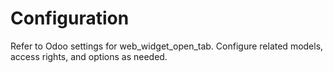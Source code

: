 # Configuration

Refer to Odoo settings for web_widget_open_tab. Configure related models, access rights, and options as needed.
